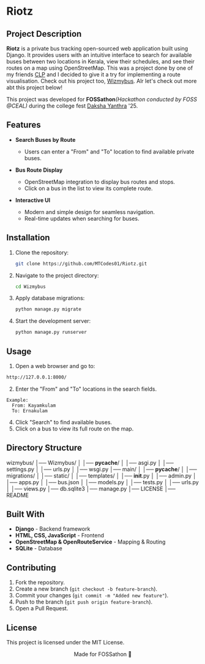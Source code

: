# Riotz

## Project Description

**Riotz** is a private bus tracking open-sourced web application built using Django. It provides users with an intuitive interface to search for available buses between two locations in Kerala, view their schedules, and see their routes on a map using OpenStreetMap. This was a project done by one of my friends [CLP](https://github.com/chethaslp) and I decided to give it a try for implementing a route visualisation. Check out his project too, [Wizmybus](https://github.com/chethaslp/wizmybus). Alr let's check out more abt this project below!

This project was developed for **FOSSathon**_(Hackathon conducted by FOSS @CEAL)_ during the college fest [Daksha Yanthra](https://www.instagram.com/dakshayanthra/) '25.

## Features

- **Search Buses by Route**
  - Users can enter a "From" and "To" location to find available private buses.
  
- **Bus Route Display**
  - OpenStreetMap integration to display bus routes and stops.
  - Click on a bus in the list to view its complete route.

- **Interactive UI**
  - Modern and simple design for seamless navigation.
  - Real-time updates when searching for buses.

## Installation

1. Clone the repository:
    ```sh
    git clone https://github.com/MTCodes01/Riotz.git
    ```
2. Navigate to the project directory:
    ```sh
    cd Wizmybus
    ```
3. Apply database migrations:
    ```sh
    python manage.py migrate
    ```
4. Start the development server:
    ```sh
    python manage.py runserver
    ```

## Usage

1. Open a web browser and go to:
```sh
http://127.0.0.1:8000/
```
2. Enter the "From" and "To" locations in the search fields.
```
Example:
  From: Kayamkulam
  To: Ernakulam
```
4. Click "Search" to find available buses.
5. Click on a bus to view its full route on the map.

## Directory Structure

wizmybus/
│── Wizmybus/
│   │── __pycache__/
│   │── asgi.py
│   │── settings.py
│   │── urls.py
│   │── wsgi.py
│── main/
│   │── __pycache__/
│   │── migrations/
│   │── static/
│   │── templates/
│   │── __init__.py
│   │── admin.py
│   │── apps.py
│   │── bus.json
│   │── models.py
│   │── tests.py
│   │── urls.py
│   │── views.py
│── db.sqlite3
│── manage.py
│── LICENSE
│── README

## Built With

- **Django** - Backend framework
- **HTML, CSS, JavaScript** - Frontend
- **OpenStreetMap & OpenRouteService** - Mapping & Routing
- **SQLite** - Database

## Contributing

1. Fork the repository.
2. Create a new branch (`git checkout -b feature-branch`).
3. Commit your changes (`git commit -m "Added new feature"`).
4. Push to the branch (`git push origin feature-branch`).
5. Open a Pull Request.

## License

This project is licensed under the MIT License.

<div align="center">Made for FOSSathon 🚀</div>
